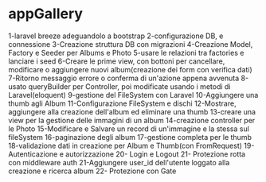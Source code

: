 # appGallery


1-laravel breeze adeguandolo a bootstrap
2-configurazione DB, e connessione
3-Creazione struttura DB con migrazioni
4-Creazione Model, Factory e Seeder per Albums e Photo
5-usare le relazioni tra factories e lanciare i seed
6-Creare le prime view, con bottoni per cancellare, modificare o aggiungere nuovi album(creazione dei form con verifica dati)
7-Ritorno messaggio errore o conferma di un'azione appena avvenuta
8-usato queryBuilder per Controller, poi modificate usando i metodi di Laravel(eloquent)
9-gestione del FileSystem con Laravel
10-Aggiungere una thumb agli Album
11-Configurazione FileSystem e dischi
12-Mostrare, aggiungere alla creazione dell'album ed eliminare una thumb
13-creare una view per la gestione delle immagini di un album
14-creazione controller per le Photo
15-Modificare e Salvare un record di un'immagine e la stessa sul fileSystem
16-paginazione degli album
17-gestione completa per le thumb
18-validazione dati in creazione per Album e Thumb(con FromRequest)
19- Autenticazione e autorizzazione
20- Login e Logout
21- Protezione rotta con middleware auth
21-Aggiungere user_id dell'utente loggato alla creazione e ricerca album
22- Protezione con Gate

